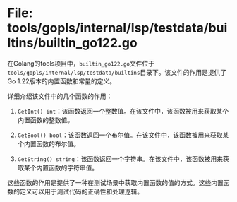 # File: tools/gopls/internal/lsp/testdata/builtins/builtin_go122.go

在Golang的tools项目中，`builtin_go122.go`文件位于`tools/gopls/internal/lsp/testdata/builtins`目录下。该文件的作用是提供了Go 1.22版本的内置函数和常量的定义。

详细介绍该文件中的几个函数的作用：

1. `GetInt() int`：该函数返回一个整数值。在该文件中，该函数被用来获取某个内置函数的整数值。

2. `GetBool() bool`：该函数返回一个布尔值。在该文件中，该函数被用来获取某个内置函数的布尔值。

3. `GetString() string`：该函数返回一个字符串。在该文件中，该函数被用来获取某个内置函数的字符串值。

这些函数的作用是提供了一种在测试场景中获取内置函数的值的方式。这些内置函数的定义可以用于测试代码的正确性和处理逻辑。

